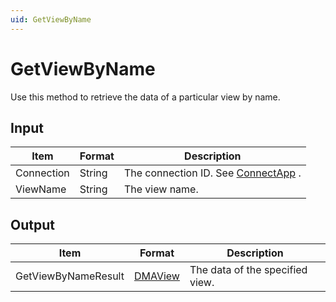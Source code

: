 ```yaml
---
uid: GetViewByName
---
```


# GetViewByName

Use this method to retrieve the data of a particular view by name.

## Input

| Item       | Format | Description                                                                      |
|------------|--------|----------------------------------------------------------------------------------|
| Connection | String | The connection ID. See [ConnectApp](xref:ConnectApp) . |
| ViewName   | String | The view name.                                                                   |

## Output

| Item                | Format                                         | Description                     |
|---------------------|------------------------------------------------|---------------------------------|
| GetViewByNameResult | [DMAView](xref:DMAView) | The data of the specified view. |

